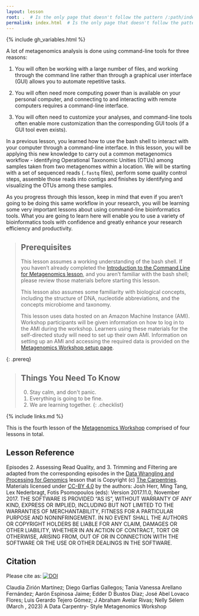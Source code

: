 ```yaml
---
layout: lesson
root: .  # Is the only page that doesn't follow the pattern /:path/index.html
permalink: index.html  # Is the only page that doesn't follow the pattern /:path/index.html
---
```


{% include gh_variables.html %}

A lot of metagenomics analysis is done using command-line tools for three reasons:  
  
1) You will often be working with a large number of files, and working through the command line rather than through a graphical user interface (GUI) allows you to automate repetitive tasks.

2) You will often need more computing power than is available on your personal computer, and connecting to and interacting with remote computers requires a command-line interface. 
  
3) You will often need to customize your analyses, and command-line tools often enable more customization than the corresponding GUI tools (if a GUI tool even exists).

In a previous lesson, you learned how to use the bash shell to interact with your computer through a command-line interface. In this lesson, you will be applying this new knowledge to 
carry out a common metagenomics workflow - identifying Operational Taxonomic Unities (OTUs) 
among samples taken from two metagenomes within a location. We will be starting with a set 
of sequenced reads (`.fastq` files), perform some quality control steps, assemble those 
reads into contigs and finishes by identifying and visualizing the OTUs among these samples.

As you progress through this lesson, keep in mind that even if you aren’t going to be 
doing this same workflow in your research, you will be learning some very important 
lessons about using command-line bioinformatics tools. What you are going to learn here will enable 
you to use a variety of bioinformatics tools with confidence and greatly enhance your 
research efficiency and productivity.

> ## Prerequisites
>
> This lesson assumes a working understanding of the bash shell. If you haven’t already 
> completed the [Introduction to the Command Line for Metagenomics lesson](https://carpentries-lab.github.io/metagenomics-shell/), and you aren’t 
> familiar with the bash shell; please review those materials before starting this lesson.
>
> This lesson also assumes some familiarity with biological concepts, 
> including the structure of DNA, nucleotide abbreviations, and the 
> concepts microbiome and taxonomy.  
> 
> This lesson uses data hosted on an Amazon Machine Instance (AMI). Workshop participants
> will be given information on how to log in to the AMI during the workshop. Learners using 
> these materials for the self-directed study will need to set up their own AMI. Information 
> on setting up an AMI and accessing the required data is provided on the 
> [Metagenomics Workshop setup page](https://carpentries-lab.github.io/metagenomics-workshop/setup.html).
>
{: .prereq}

> ## Things You Need To Know
>
> 0.  Stay calm, and don't panic.
> 1.  Everything is going to be fine.
> 2.  We are learning together.
{: .checklist}

{% include links.md %}

This is the fourth lesson of the [Metagenomics Workshop](https://carpentries-lab.github.io/metagenomics-workshop/) comprised of four lessons in total. 

## Lesson Reference
Episodes 2. Assessing Read Quality, and 3. Trimming and Filtering are adapted from the corresponding episodes in the [Data Wrangling and Processing for Genomics](https://datacarpentry.org/wrangling-genomics/) lesson that is Copyright (c) [The Carpentries](https://carpentries.org/). Materials licensed under [CC-BY 4.0](https://datacarpentry.org/wrangling-genomics/instructor/LICENSE.html) by the authors: Josh Herr, Ming Tang, Lex Nederbragt, Fotis Psomopoulos (eds): Version 2017.11.0, November 2017. THE SOFTWARE IS PROVIDED “AS IS”, WITHOUT WARRANTY OF ANY KIND, EXPRESS OR IMPLIED, INCLUDING BUT NOT LIMITED TO THE WARRANTIES OF MERCHANTABILITY, FITNESS FOR A PARTICULAR PURPOSE AND NONINFRINGEMENT. IN NO EVENT SHALL THE AUTHORS OR COPYRIGHT HOLDERS BE LIABLE FOR ANY CLAIM, DAMAGES OR OTHER LIABILITY, WHETHER IN AN ACTION OF CONTRACT, TORT OR OTHERWISE, ARISING FROM, OUT OF OR IN CONNECTION WITH THE SOFTWARE OR THE USE OR OTHER DEALINGS IN THE SOFTWARE.

## Citation

Please cite as:
[![DOI](https://jose.theoj.org/papers/10.21105/jose.00209/status.svg)](https://doi.org/10.21105/jose.00209)

Claudia Zirión Martínez; Diego Garfias Gallegos; Tania Vanessa Arellano Fernández; Aarón Espinosa Jaime; Edder D Bustos Díaz; José Abel Lovaco Flores; Luis Gerardo Tejero Gómez; J Abraham Avelar Rivas; Nelly Sélem (March , 2023) A Data Carpentry- Style Metagenomics Workshop

